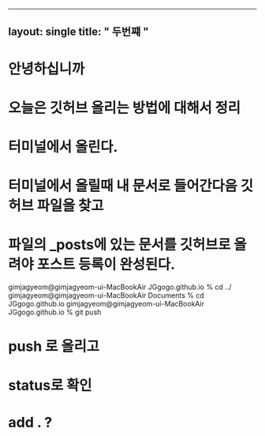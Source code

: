 
----
layout: single
title: "    두번쨰      "
----

# 안녕하십니까 
# 오늘은 깃허브 올리는 방법에 대해서 정리 

# 터미널에서 올린다. 
# 터미널에서 올릴때 내  문서로 들어간다음 깃허브 파일을 찾고 
# 파일의 _posts에 있는 문서를 깃허브로 올려야 포스트 등록이 완성된다.
gimjagyeom@gimjagyeom-ui-MacBookAir JGgogo.github.io % cd ../
gimjagyeom@gimjagyeom-ui-MacBookAir Documents % cd JGgogo.github.io 
gimjagyeom@gimjagyeom-ui-MacBookAir JGgogo.github.io % git push 
# push 로 올리고
# status로 확인
# add . ?


